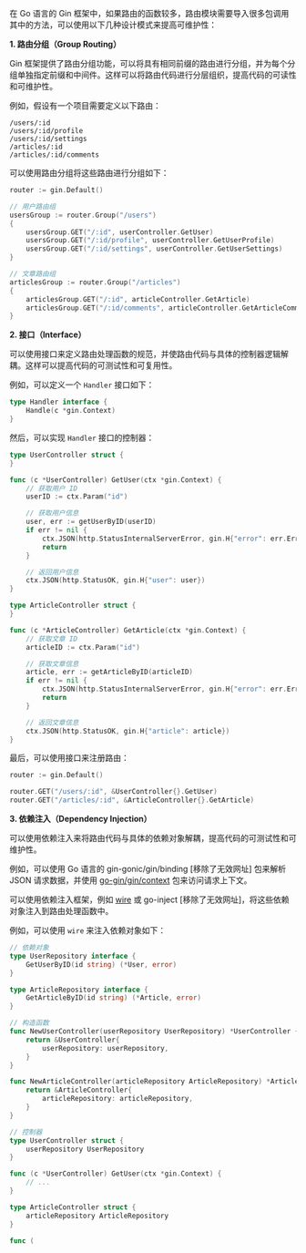 在 Go 语言的 Gin 框架中，如果路由的函数较多，路由模块需要导入很多包调用其中的方法，可以使用以下几种设计模式来提高可维护性：

**1. 路由分组（Group Routing）**

Gin 框架提供了路由分组功能，可以将具有相同前缀的路由进行分组，并为每个分组单独指定前缀和中间件。这样可以将路由代码进行分层组织，提高代码的可读性和可维护性。

例如，假设有一个项目需要定义以下路由：

```
/users/:id
/users/:id/profile
/users/:id/settings
/articles/:id
/articles/:id/comments
```

可以使用路由分组将这些路由进行分组如下：

```go
router := gin.Default()

// 用户路由组
usersGroup := router.Group("/users")
{
    usersGroup.GET("/:id", userController.GetUser)
    usersGroup.GET("/:id/profile", userController.GetUserProfile)
    usersGroup.GET("/:id/settings", userController.GetUserSettings)
}

// 文章路由组
articlesGroup := router.Group("/articles")
{
    articlesGroup.GET("/:id", articleController.GetArticle)
    articlesGroup.GET("/:id/comments", articleController.GetArticleComments)
}
```

**2. 接口（Interface）**

可以使用接口来定义路由处理函数的规范，并使路由代码与具体的控制器逻辑解耦。这样可以提高代码的可测试性和可复用性。

例如，可以定义一个 `Handler` 接口如下：

```go
type Handler interface {
    Handle(c *gin.Context)
}
```

然后，可以实现 `Handler` 接口的控制器：

```go
type UserController struct {
}

func (c *UserController) GetUser(ctx *gin.Context) {
    // 获取用户 ID
    userID := ctx.Param("id")

    // 获取用户信息
    user, err := getUserByID(userID)
    if err != nil {
        ctx.JSON(http.StatusInternalServerError, gin.H{"error": err.Error()})
        return
    }

    // 返回用户信息
    ctx.JSON(http.StatusOK, gin.H{"user": user})
}

type ArticleController struct {
}

func (c *ArticleController) GetArticle(ctx *gin.Context) {
    // 获取文章 ID
    articleID := ctx.Param("id")

    // 获取文章信息
    article, err := getArticleByID(articleID)
    if err != nil {
        ctx.JSON(http.StatusInternalServerError, gin.H{"error": err.Error()})
        return
    }

    // 返回文章信息
    ctx.JSON(http.StatusOK, gin.H{"article": article})
}
```

最后，可以使用接口来注册路由：

```go
router := gin.Default()

router.GET("/users/:id", &UserController{}.GetUser)
router.GET("/articles/:id", &ArticleController{}.GetArticle)
```

**3. 依赖注入（Dependency Injection）**

可以使用依赖注入来将路由代码与具体的依赖对象解耦，提高代码的可测试性和可维护性。

例如，可以使用 Go 语言的 gin-gonic/gin/binding [移除了无效网址] 包来解析 JSON 请求数据，并使用 [go-gin/gin/context](https://github.com/gin-gonic/gin/blob/master/context.go) 包来访问请求上下文。

可以使用依赖注入框架，例如 [wire](https://github.com/google/wire) 或 go-inject [移除了无效网址]，将这些依赖对象注入到路由处理函数中。

例如，可以使用 `wire` 来注入依赖对象如下：

```go
// 依赖对象
type UserRepository interface {
    GetUserByID(id string) (*User, error)
}

type ArticleRepository interface {
    GetArticleByID(id string) (*Article, error)
}

// 构造函数
func NewUserController(userRepository UserRepository) *UserController {
    return &UserController{
        userRepository: userRepository,
    }
}

func NewArticleController(articleRepository ArticleRepository) *ArticleController {
    return &ArticleController{
        articleRepository: articleRepository,
    }
}

// 控制器
type UserController struct {
    userRepository UserRepository
}

func (c *UserController) GetUser(ctx *gin.Context) {
    // ...
}

type ArticleController struct {
    articleRepository ArticleRepository
}

func (